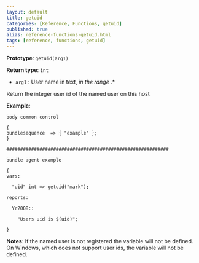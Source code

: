 ```yaml
---
layout: default
title: getuid
categories: [Reference, Functions, getuid]
published: true
alias: reference-functions-getuid.html
tags: [reference, functions, getuid]
---
```


**Prototype**: `getuid(arg1)`

**Return type**: `int`

* `arg1` : User name in text, *in the range* .\*

Return the integer user id of the named user on this host

**Example**:

```cf3
body common control

{
bundlesequence  => { "example" };
}

###########################################################

bundle agent example

{
vars:

  "uid" int => getuid("mark");

reports:

  Yr2008::

    "Users uid is $(uid)";

}
```

**Notes**:
If the named user is not registered the variable will not be defined. On
Windows, which does not support user ids, the variable will not be
defined.
